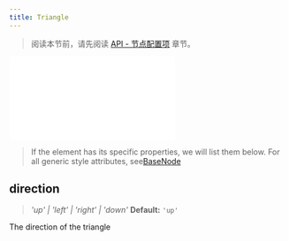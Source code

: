 ```yaml
---
title: Triangle
---
```


> 阅读本节前，请先阅读 [API - 节点配置项](/api/elements/nodes/base-node) 章节。

<embed src="@/common/api/elements/nodes/triangle.md"></embed>

> If the element has its specific properties, we will list them below. For all generic style attributes, see[BaseNode](./BaseNode.en.md)

## direction

> _'up' \| 'left' \| 'right' \| 'down'_ **Default:** `'up'`

The direction of the triangle
